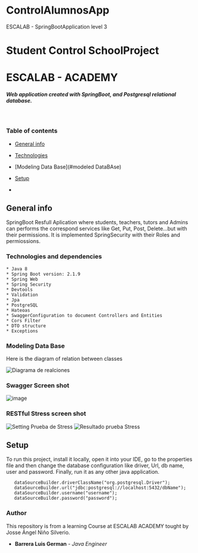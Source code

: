 # ControlAlumnosApp
ESCALAB - SpringBootApplication level 3 
# Student Control SchoolProject
# ESCALAB - ACADEMY
##### Web application created with SpringBoot, and Postgresql relational database.
<br/>

### Table of contents
* [General info](#general-info)
* [Technologies](#technologies)
* [Modeling Data Base](#modeled DataBAse)
* [Setup](#setup)

* 
## General info
SpringBoot Resfull Aplication where students, teachers, tutors and Admins can performs the correspond services like Get, Put, Post, Delete...but with their permissions.
It is implemented SpringSecurity with their Roles and permiossions.


### Technologies and dependencies


````
* Java 8
* Spring Boot version: 2.1.9
* Spring Web
* Spring Security
* Devtools
* Validation
* Jpa
* PostgreSQL
* Hateoas
* SwaggerConfiguration to document Controllers and Entities
* Cors Filter
* DTO structure
* Exceptions

````
### Modeling Data Base
Here is the diagram of relation between classes

![Diagrama de realciones](https://user-images.githubusercontent.com/69442805/171068270-d32b1faf-5358-4c8b-84d7-907cbdb74eed.png)


### Swagger Screen shot

![image](https://user-images.githubusercontent.com/69442805/171069084-7bd7a222-15fa-4cbc-9359-aae38cb80fcd.png)

### RESTful Stress screen shot
![Setting Prueba de Stress](https://user-images.githubusercontent.com/69442805/175750755-457c5703-4408-42b0-acff-21e7f28799b9.png)
![Resultado prueba Stress](https://user-images.githubusercontent.com/69442805/175750762-9f1d9c62-d37f-46e7-a405-647f35e22b0e.png)

## Setup
To run this project, install it locally, open it into your IDE, go to the properties file and then
change the database configuration like driver, Url, db name, user and password. Finally, run it as any other java
application.

```
   dataSourceBuilder.driverClassName("org.postgresql.Driver");
   dataSourceBuilder.url("jdbc:postgresql://localhost:5432/dbName");
   dataSourceBuilder.username("username");
   dataSourceBuilder.password("password");
```

### Author
This repository is from a learning Course at ESCALAB ACADEMY tought by Josse Ángel Niño Silverio.

* **Barrera Luis German**  - *Java Engineer*

